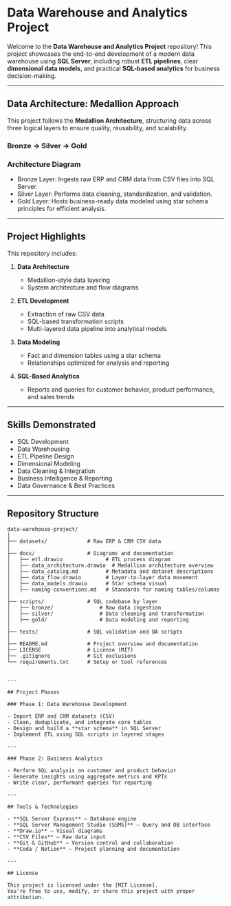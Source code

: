 # Data Warehouse and Analytics Project

Welcome to the **Data Warehouse and Analytics Project** repository! 
This project showcases the end-to-end development of a modern data warehouse using **SQL Server**, including robust **ETL pipelines**, clear **dimensional data models**, and practical **SQL-based analytics** for business decision-making.

---

## Data Architecture: Medallion Approach

This project follows the **Medallion Architecture**, structuring data across three logical layers to ensure quality, reusability, and scalability.


### Bronze -> Silver -> Gold


### Architecture Diagram

- Bronze Layer: Ingests raw ERP and CRM data from CSV files into SQL Server.
- Silver Layer: Performs data cleaning, standardization, and validation.
- Gold Layer: Hosts business-ready data modeled using star schema principles for efficient analysis.

---

## Project Highlights

This repository includes:

1. **Data Architecture**
    - Medallion-style data layering
    - System architecture and flow diagrams

2. **ETL Development**
    - Extraction of raw CSV data
    - SQL-based transformation scripts
    - Multi-layered data pipeline into analytical models

3. **Data Modeling**
    - Fact and dimension tables using a star schema
    - Relationships optimized for analysis and reporting

4. **SQL-Based Analytics**
    - Reports and queries for customer behavior, product performance, and sales trends

---

## Skills Demonstrated

- SQL Development  
- Data Warehousing  
- ETL Pipeline Design  
- Dimensional Modeling  
- Data Cleaning & Integration  
- Business Intelligence & Reporting  
- Data Governance & Best Practices

---

## Repository Structure

```text
data-warehouse-project/
│
├── datasets/             # Raw ERP & CRM CSV data
│
├── docs/                 # Diagrams and documentation
│   ├── etl.drawio              # ETL process diagram
│   ├── data_architecture.drawio  # Medallion architecture overview
│   ├── data_catalog.md         # Metadata and dataset descriptions
│   ├── data_flow.drawio        # Layer-to-layer data movement
│   ├── data_models.drawio      # Star schema visual
│   ├── naming-conventions.md   # Standards for naming tables/columns
│
├── scripts/              # SQL codebase by layer
│   ├── bronze/               # Raw data ingestion
│   ├── silver/               # Data cleaning and transformation
│   ├── gold/                 # Data modeling and reporting
│
├── tests/                # SQL validation and QA scripts
│
├── README.md             # Project overview and documentation
├── LICENSE               # License (MIT)
├── .gitignore            # Git exclusions
└── requirements.txt      # Setup or tool references


---

## Project Phases

### Phase 1: Data Warehouse Development

- Import ERP and CRM datasets (CSV)
- Clean, deduplicate, and integrate core tables
- Design and build a **star schema** in SQL Server
- Implement ETL using SQL scripts in layered stages

---

### Phase 2: Business Analytics

- Perform SQL analysis on customer and product behavior
- Generate insights using aggregate metrics and KPIs
- Write clear, performant queries for reporting

---

## Tools & Technologies

- **SQL Server Express** – Database engine  
- **SQL Server Management Studio (SSMS)** – Query and DB interface  
- **Draw.io** – Visual diagrams  
- **CSV Files** – Raw data input  
- **Git & GitHub** – Version control and collaboration  
- **Coda / Notion** – Project planning and documentation

---

## License

This project is licensed under the [MIT License].  
You’re free to use, modify, or share this project with proper attribution.
